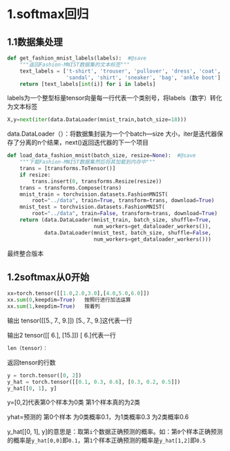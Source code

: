 # 1.softmax回归

## 1.1数据集处理

```python
def get_fashion_mnist_labels(labels):  #@save
    """返回Fashion-MNIST数据集的文本标签"""
    text_labels = ['t-shirt', 'trouser', 'pullover', 'dress', 'coat',
                   'sandal', 'shirt', 'sneaker', 'bag', 'ankle boot']
    return [text_labels[int(i)] for i in labels]
```

labels为一个整型标量tensor向量每一行代表一个类别号，将labels（数字）转化为文本标签

```python
X,y=next(iter(data.DataLoader(mnist_train,batch_size=18)))
```

data.DataLoader（）：将数据集封装为一个个batch—size 大小，iter是迭代器保存了分离的n个结果，next()返回迭代器的下一个项目

```python
def load_data_fashion_mnist(batch_size, resize=None):  #@save
    """下载Fashion-MNIST数据集然后将其加载到内存中"""
    trans = [transforms.ToTensor()]
    if resize:
        trans.insert(0, transforms.Resize(resize))
    trans = transforms.Compose(trans)
    mnist_train = torchvision.datasets.FashionMNIST(
        root="../data", train=True, transform=trans, download=True)
    mnist_test = torchvision.datasets.FashionMNIST(
        root="../data", train=False, transform=trans, download=True)
    return (data.DataLoader(mnist_train, batch_size, shuffle=True,
                            num_workers=get_dataloader_workers()),
            data.DataLoader(mnist_test, batch_size, shuffle=False,
                            num_workers=get_dataloader_workers()))        
```

最终整合版本



## 1.2softmax从0开始

```python
xx=torch.tensor([[1.0,2.0,3.0],[4.0,5.0,6.0]])
xx.sum(0,keepdim=True)   按照行进行加法运算
xx.sum(1,keepdim=True)   按着列
```

输出   tensor([[5., 7., 9.]])        [5., 7., 9.]这代表一行

输出2  tensor([[ 6.],        [15.]])      [ 6.]代表一行



```python
len（tensor）：
```

返回tensor的行数



```python
y = torch.tensor([0, 2])
y_hat = torch.tensor([[0.1, 0.3, 0.6], [0.3, 0.2, 0.5]])
y_hat[[0, 1], y]
```

y=[0,2]代表第0个样本为0类         第1个样本真的为2类

yhat=预测的 第0个样本 为0类概率0.1，为1类概率0.3 为2类概率0.6

y_hat[[0, 1], y]的意思是：取第`i`个数据正确预测的概率。如：第`0`个样本正确预测的概率是`y_hat[0,0]`即`0.1`，第`1`个样本正确预测的概率是`y_hat[1,2]`即`0.5`
